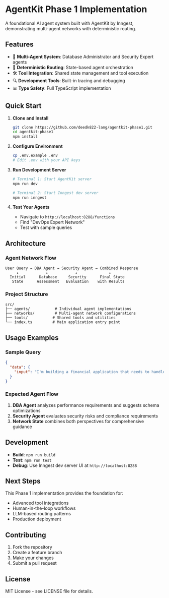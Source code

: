 # AgentKit Phase 1 Implementation

A foundational AI agent system built with AgentKit by Inngest, demonstrating multi-agent networks with deterministic routing.

## Features

- 🤖 **Multi-Agent System**: Database Administrator and Security Expert agents
- 🔀 **Deterministic Routing**: State-based agent orchestration
- 🛠️ **Tool Integration**: Shared state management and tool execution
- 🔍 **Development Tools**: Built-in tracing and debugging
- 📊 **Type Safety**: Full TypeScript implementation

## Quick Start

1. **Clone and Install**
   ```bash
   git clone https://github.com/deedk822-lang/agentkit-phase1.git
   cd agentkit-phase1
   npm install
   ```

2. **Configure Environment**
   ```bash
   cp .env.example .env
   # Edit .env with your API keys
   ```

3. **Run Development Server**
   ```bash
   # Terminal 1: Start AgentKit server
   npm run dev
   
   # Terminal 2: Start Inngest dev server
   npm run inngest
   ```

4. **Test Your Agents**
   - Navigate to `http://localhost:8288/functions`
   - Find "DevOps Expert Network"
   - Test with sample queries

## Architecture

### Agent Network Flow
```
User Query → DBA Agent → Security Agent → Combined Response
     ↓            ↓            ↓              ↓
  Initial      Database     Security      Final State
   State      Assessment   Evaluation    with Results
```

### Project Structure
```
src/
├── agents/           # Individual agent implementations
├── networks/         # Multi-agent network configurations  
├── tools/           # Shared tools and utilities
└── index.ts         # Main application entry point
```

## Usage Examples

### Sample Query
```json
{
  "data": {
    "input": "I'm building a financial application that needs to handle millions of transactions. How should I design my PostgreSQL database schema for optimal performance, and what security measures should I implement?"
  }
}
```

### Expected Agent Flow
1. **DBA Agent** analyzes performance requirements and suggests schema optimizations
2. **Security Agent** evaluates security risks and compliance requirements
3. **Network State** combines both perspectives for comprehensive guidance

## Development

- **Build**: `npm run build`
- **Test**: `npm run test`
- **Debug**: Use Inngest dev server UI at `http://localhost:8288`

## Next Steps

This Phase 1 implementation provides the foundation for:
- Advanced tool integrations
- Human-in-the-loop workflows  
- LLM-based routing patterns
- Production deployment

## Contributing

1. Fork the repository
2. Create a feature branch
3. Make your changes
4. Submit a pull request

## License

MIT License - see LICENSE file for details.